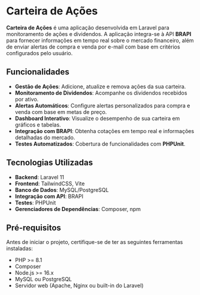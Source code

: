 # Carteira de Ações

**Carteira de Ações** é uma aplicação desenvolvida em Laravel para monitoramento de ações e dividendos. A aplicação integra-se à API **BRAPI** para fornecer informações em tempo real sobre o mercado financeiro, além de enviar alertas de compra e venda por e-mail com base em critérios configurados pelo usuário.

## Funcionalidades

- **Gestão de Ações**: Adicione, atualize e remova ações da sua carteira.
- **Monitoramento de Dividendos**: Acompanhe os dividendos recebidos por ativo.
- **Alertas Automáticos**: Configure alertas personalizados para compra e venda com base em metas de preço.
- **Dashboard Interativo**: Visualize o desempenho de sua carteira em gráficos e tabelas.
- **Integração com BRAPI**: Obtenha cotações em tempo real e informações detalhadas do mercado.
- **Testes Automatizados**: Cobertura de funcionalidades com **PHPUnit**.

## Tecnologias Utilizadas

- **Backend**: Laravel 11
- **Frontend**: TailwindCSS, Vite
- **Banco de Dados**: MySQL/PostgreSQL
- **Integração com API**: BRAPI
- **Testes**: PHPUnit
- **Gerenciadores de Dependências**: Composer, npm

## Pré-requisitos

Antes de iniciar o projeto, certifique-se de ter as seguintes ferramentas instaladas:

- PHP >= 8.1
- Composer
- Node.js >= 16.x
- MySQL ou PostgreSQL
- Servidor web (Apache, Nginx ou built-in do Laravel)
